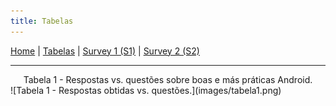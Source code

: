 ```yaml
---
title: Tabelas
---
```


[Home](/android-code-smells-article) | [Tabelas](tables) | [Survey 1 (S1)](survey1) | [Survey 2 (S2)](survey2)
<hr/>

<center>Tabela 1 - Respostas vs. questões sobre boas e más práticas Android.</center>
![Tabela 1 - Respostas obtidas vs. questões.](images/tabela1.png)